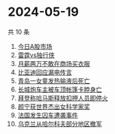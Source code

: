 # 2024-05-19

共 10 条

<!-- BEGIN ZHIHUSEARCH -->
<!-- 最后更新时间 Sun May 19 2024 10:28:26 GMT+0800 (China Standard Time) -->
1. [今日A股市场](https://www.zhihu.com/search?q=今日A股市场)
1. [雷霆vs独行侠](https://www.zhihu.com/search?q=雷霆vs独行侠)
1. [月薪两万不敢在商场买衣服](https://www.zhihu.com/search?q=月薪两万不敢在商场买衣服)
1. [比亚迪回应漏电传言](https://www.zhihu.com/search?q=比亚迪回应漏电传言)
1. [青岛一女童发热输液后死亡](https://www.zhihu.com/search?q=青岛一女童发热输液后死亡)
1. [长城炮车主被车顶帐篷卡脖身亡](https://www.zhihu.com/search?q=长城炮车主被车顶帐篷卡脖身亡)
1. [拜登称哈马斯释放扣押人员即停火](https://www.zhihu.com/search?q=拜登称哈马斯释放扣押人员即停火)
1. [颜宁获世界杰出女科学家奖](https://www.zhihu.com/search?q=颜宁获世界杰出女科学家奖)
1. [法国发生囚车遭袭事件](https://www.zhihu.com/search?q=法国发生囚车遭袭事件)
1. [乌克兰从哈尔科夫部分地区撤军](https://www.zhihu.com/search?q=乌克兰从哈尔科夫部分地区撤军)
<!-- END ZHIHUSEARCH -->
